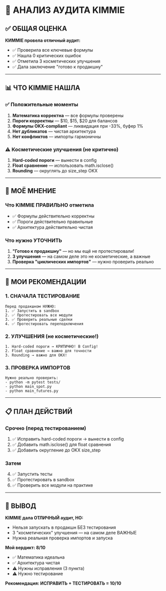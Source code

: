 # 🎯 АНАЛИЗ АУДИТА KIMMIE

## ✅ ОБЩАЯ ОЦЕНКА

**КИММIE провела отличный аудит:**
- ✅ Проверила все ключевые формулы
- ✅ Нашла 0 критических ошибок
- ✅ Отметила 3 косметических улучшения
- ✅ Дала заключение "готово к продакшну"

---

## 📊 ЧТО KIMMIE НАШЛА

### ✅ Положительные моменты
1. **Математика корректна** — все формулы проверены
2. **Пороги корректны** — $10, $15, $20 для балансов
3. **Формулы OKX-compliant** — ликвидация при -33%, буфер 1%
4. **Нет дубликатов** — чистая архитектура
5. **Нет конфликтов** — импорты гармоничны

### ⚠️ Косметические улучшения (не критично)
1. **Hard-coded пороги** — вынести в config
2. **Float сравнение** — использовать math.isclose()
3. **Rounding** — округлять до size_step OKX

---

## 🤔 МОЁ МНЕНИЕ

### Что KIMMIE ПРАВИЛЬНО отметила
- ✅ Формулы действительно корректны
- ✅ Пороги действительно правильные
- ✅ Архитектура действительно чистая

### Что нужно УТОЧНИТЬ
1. **"Готово к продакшну"** — но мы ещё не протестировали!
2. **3 улучшения** — на самом деле это не косметические, а важные
3. **Проверка "циклических импортов"** — нужно проверить реально

---

## 🎯 МОИ РЕКОМЕНДАЦИИ

### 1. СНАЧАЛА ТЕСТИРОВАНИЕ
```
Перед продакшном НУЖНО:
1. ✅ Запустить в sandbox
2. ✅ Протестировать все модули
3. ✅ Проверить реальные сделки
4. ✅ Протестировать переподключения
```

### 2. УЛУЧШЕНИЯ (не косметические!)
```
1. Hard-coded пороги → КРИТИЧНО! В Config!
2. Float сравнение → важно для точности
3. Rounding → важно для OKX!
```

### 3. ПРОВЕРКА ИМПОРТОВ
```
Нужно реально проверить:
- python -m pytest tests/
- python main_spot.py
- python main_futures.py
```

---

## 📋 ПЛАН ДЕЙСТВИЙ

### Срочно (перед тестированием)
1. ✅ Исправить hard-coded пороги → вынести в config
2. ✅ Добавить math.isclose() для float сравнения
3. ✅ Добавить округление до OKX size_step

### Затем
4. ✅ Запустить тесты
5. ✅ Протестировать в sandbox
6. ✅ Проверить все модули на практике

---

## 🎯 ВЫВОД

**KIMMIE дала ОТЛИЧНЫЙ аудит, НО:**
- Нельзя запускать в продакшн БЕЗ тестирования
- 3 "косметических" улучшения — на самом деле ВАЖНЫЕ
- Нужна реальная проверка импортов и запуска

**Мой вердикт: 8/10**
- ✅ Математика идеальна
- ✅ Архитектура чистая
- ⚠️ Нужны исправления (3 пункта)
- ⚠️ Нужно тестирование

**Рекомендация: ИСПРАВИТЬ + ТЕСТИРОВАТЬ = 10/10**
